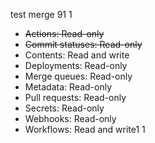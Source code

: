 test merge 91
1



- ~~Actions: Read-only~~
- ~~Commit statuses: Read-only~~
- Contents: Read and write
- Deployments: Read-only
- Merge queues: Read-only
- Metadata: Read-only
- Pull requests: Read-only
- Secrets: Read-only
- Webhooks: Read-only
- Workflows: Read and write1
1
